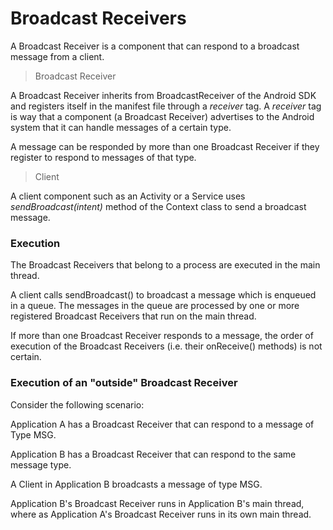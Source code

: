 # Broadcast Receivers

A Broadcast Receiver is a component that can respond to a broadcast message from a client.

> Broadcast Receiver

A Broadcast Receiver inherits from BroadcastReceiver of the Android SDK and registers itself in the 
manifest file through a *receiver* tag. A *receiver* tag is way that a component (a Broadcast Receiver) advertises to the Android system that it can handle messages of a certain type.

A message can be responded by more than one Broadcast Receiver if they register to respond to messages of that type.

> Client

A client component such as an Activity or a Service uses *sendBroadcast(intent)* method of the Context class 
to send a broadcast message.

### Execution

The Broadcast Receivers that belong to a process are executed in the main thread.

A client calls sendBroadcast() to broadcast a message which is enqueued in a queue. The messages in the queue are processed by one or more registered Broadcast Receivers that run on the main thread.

If more than one Broadcast Receiver responds to a message, the order of execution of the Broadcast Receivers (i.e. their onReceive() methods) is not certain. 


### Execution of an "outside" Broadcast Receiver

Consider the following scenario:

Application A has a Broadcast Receiver that can respond to a message of Type MSG.

Application B has a Broadcast Receiver that can respond to the same message type.

A Client in Application B broadcasts a message of type MSG. 

Application B's Broadcast Receiver runs in Application B's main thread, where as Application A's Broadcast Receiver runs in its own main thread. 



